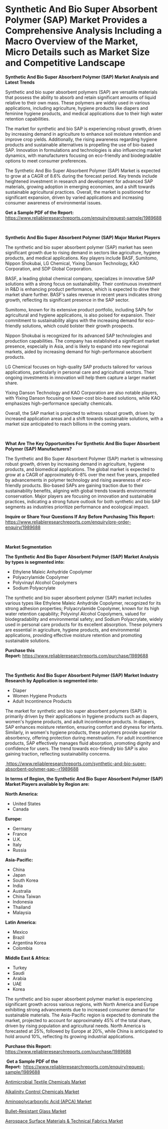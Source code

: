 <p><h1>Synthetic And Bio Super Absorbent Polymer (SAP) Market Provides a Comprehensive Analysis Including a Macro Overview of the Market, Micro Details such as Market Size and Competitive Landscape</h1></p><p><strong>Synthetic And Bio Super Absorbent Polymer (SAP) Market Analysis and Latest Trends</strong></p>
<p><p>Synthetic and bio super absorbent polymers (SAP) are versatile materials that possess the ability to absorb and retain significant amounts of liquid relative to their own mass. These polymers are widely used in various applications, including agriculture, hygiene products like diapers and feminine hygiene products, and medical applications due to their high water retention capabilities. </p><p>The market for synthetic and bio SAP is experiencing robust growth, driven by increasing demand in agriculture to enhance soil moisture retention and improve crop yields. Additionally, the rising awareness regarding hygiene products and sustainable alternatives is propelling the use of bio-based SAP. Innovation in formulations and technologies is also influencing market dynamics, with manufacturers focusing on eco-friendly and biodegradable options to meet consumer preferences.</p><p>The Synthetic And Bio Super Absorbent Polymer (SAP) Market is expected to grow at a CAGR of 8.6% during the forecast period. Key trends include heightened investment in research and development for advanced SAP materials, growing adoption in emerging economies, and a shift towards sustainable agricultural practices. Overall, the market is positioned for significant expansion, driven by varied applications and increasing consumer awareness of environmental issues.</p></p>
<p><strong>Get a Sample PDF of the Report:&nbsp;</strong> <a href="https://www.reliableresearchreports.com/enquiry/request-sample/1989688?utm_campaign=36&utm_medium=2&utm_source=Github&utm_content=ia&utm_term=04022025&utm_id=synthetic-and-bio-super-absorbent-polymer-sap">https://www.reliableresearchreports.com/enquiry/request-sample/1989688</a></p>
<p>&nbsp;</p>
<p><strong>Synthetic And Bio Super Absorbent Polymer (SAP) Major Market Players</strong></p>
<p><p>The synthetic and bio super absorbent polymer (SAP) market has seen significant growth due to rising demand in sectors like agriculture, hygiene products, and medical applications. Key players include BASF, Sumitomo, Nippon Shokubai, LG Chemical, Yixing Danson Technology, KAO Corporation, and SDP Global Corporation.</p><p>BASF, a leading global chemical company, specializes in innovative SAP solutions with a strong focus on sustainability. Their continuous investment in R&D is enhancing product performance, which is expected to drive their market share further. BASF's sales revenue in recent years indicates strong growth, reflecting its significant presence in the SAP sector.</p><p>Sumitomo, known for its extensive product portfolio, including SAPs for agricultural and hygiene applications, is also poised for expansion. Their commitment to sustainability aligns with the increasing demand for eco-friendly solutions, which could bolster their growth prospects.</p><p>Nippon Shokubai is recognized for its advanced SAP technologies and production capabilities. The company has established a significant market presence, especially in Asia, and is likely to expand into new regional markets, aided by increasing demand for high-performance absorbent products.</p><p>LG Chemical focuses on high-quality SAP products tailored for various applications, particularly in personal care and agricultural sectors. Their ongoing investments in innovation will help them capture a larger market share.</p><p>Yixing Danson Technology and KAO Corporation are also notable players, with Yixing Danson focusing on lower-cost bio-based solutions, while KAO emphasizes high-performance specialty chemicals. </p><p>Overall, the SAP market is projected to witness robust growth, driven by increased application areas and a shift towards sustainable solutions, with a market size anticipated to reach billions in the coming years.</p></p>
<p>&nbsp;</p>
<p><strong>What Are The Key Opportunities For Synthetic And Bio Super Absorbent Polymer (SAP) Manufacturers?</strong></p>
<p><p>The Synthetic and Bio Super Absorbent Polymer (SAP) market is witnessing robust growth, driven by increasing demand in agriculture, hygiene products, and biomedical applications. The global market is expected to grow at a CAGR of approximately 6-8% over the next five years, propelled by advancements in polymer technology and rising awareness of eco-friendly products. Bio-based SAPs are gaining traction due to their sustainability benefits, aligning with global trends towards environmental conservation. Major players are focusing on innovation and sustainable practices, indicating a strong future outlook for both synthetic and bio SAP segments as industries prioritize performance and ecological impact.</p></p>
<p><strong>Inquire or Share Your Questions If Any Before Purchasing This Report:</strong> <a href="https://www.reliableresearchreports.com/enquiry/pre-order-enquiry/1989688?utm_campaign=36&utm_medium=2&utm_source=Github&utm_content=ia&utm_term=04022025&utm_id=synthetic-and-bio-super-absorbent-polymer-sap">https://www.reliableresearchreports.com/enquiry/pre-order-enquiry/1989688</a></p>
<p>&nbsp;</p>
<p><strong>Market Segmentation</strong></p>
<p><strong>The Synthetic And Bio Super Absorbent Polymer (SAP) Market Analysis by types is segmented into:</strong></p>
<p><ul><li>Ethylene Maleic Anhydride Copolymer</li><li>Polyacrylamide Copolymer</li><li>Polyvinayl Alcohol Copolymers</li><li>Sodium Polyacrylate</li></ul></p>
<p><p>The synthetic and bio super absorbent polymer (SAP) market includes various types like Ethylene Maleic Anhydride Copolymer, recognized for its strong adhesion properties; Polyacrylamide Copolymer, known for its high water retention capability; Polyvinyl Alcohol Copolymers, valued for biodegradability and environmental safety; and Sodium Polyacrylate, widely used in personal care products for its excellent absorption. These polymers are essential in agriculture, hygiene products, and environmental applications, providing effective moisture retention and promoting sustainable solutions.</p></p>
<p><strong>Purchase this Report:&nbsp;</strong><a href="https://www.reliableresearchreports.com/purchase/1989688?utm_campaign=36&utm_medium=2&utm_source=Github&utm_content=ia&utm_term=04022025&utm_id=synthetic-and-bio-super-absorbent-polymer-sap">https://www.reliableresearchreports.com/purchase/1989688</a></p>
<p>&nbsp;</p>
<p><strong>The Synthetic And Bio Super Absorbent Polymer (SAP) Market Industry Research by Application is segmented into:</strong></p>
<p><ul><li>Diaper</li><li>Women Hygiene Products</li><li>Adult Incontinence Products</li></ul></p>
<p><p>The market for synthetic and bio super absorbent polymers (SAP) is primarily driven by their applications in hygiene products such as diapers, women's hygiene products, and adult incontinence products. In diapers, SAP enhances moisture retention, ensuring comfort and dryness for infants. Similarly, in women's hygiene products, these polymers provide superior absorbency, offering protection during menstruation. For adult incontinence products, SAP effectively manages fluid absorption, promoting dignity and confidence for users. The trend towards eco-friendly bio SAP is also gaining traction, reflecting sustainability concerns.</p></p>
<p><a href="https://www.reliableresearchreports.com/synthetic-and-bio-super-absorbent-polymer-sap--r1989688?utm_campaign=36&utm_medium=2&utm_source=Github&utm_content=ia&utm_term=04022025&utm_id=synthetic-and-bio-super-absorbent-polymer-sap">&nbsp;https://www.reliableresearchreports.com/synthetic-and-bio-super-absorbent-polymer-sap--r1989688</a></p>
<p><strong>In terms of Region, the Synthetic And Bio Super Absorbent Polymer (SAP) Market Players available by Region are:</strong></p>
<p>
    <p> <strong> North America: </strong>
        <ul>
            <li>United States</li>
            <li>Canada</li>
        </ul>
        </p> 
    <p> <strong> Europe: </strong>
        <ul>
            <li>Germany</li>
            <li>France</li>
            <li>U.K.</li>
            <li>Italy</li>
            <li>Russia</li>
        </ul>
        </p> 
    <p> <strong> Asia-Pacific: </strong>
        <ul>
            <li>China</li>
            <li>Japan</li>
            <li>South Korea</li>
            <li>India</li>
            <li>Australia</li>
            <li>China Taiwan</li>
            <li>Indonesia</li>
            <li>Thailand</li>
            <li>Malaysia</li>
        </ul>
        </p> 
    <p> <strong> Latin America: </strong>
        <ul>
            <li>Mexico</li>
            <li>Brazil</li>
            <li>Argentina Korea</li>
            <li>Colombia</li>
        </ul>
        </p> 
    <p> <strong> Middle East & Africa: </strong>
        <ul>
            <li>Turkey</li>
            <li>Saudi</li>
            <li>Arabia</li>
            <li>UAE</li>
            <li>Korea</li>
        </ul>
    </p>
    </p>
<p><p>The synthetic and bio super absorbent polymer market is experiencing significant growth across various regions, with North America and Europe exhibiting strong advancements due to increased consumer demand for sustainable materials. The Asia-Pacific region is expected to dominate the market, projected to account for approximately 45% of the total share, driven by rising population and agricultural needs. North America is forecasted at 25%, followed by Europe at 20%, while China is anticipated to hold around 10%, reflecting its growing industrial applications.</p></p>
<p><strong>Purchase this Report: </strong><a href="https://www.reliableresearchreports.com/purchase/1989688?utm_campaign=36&utm_medium=2&utm_source=Github&utm_content=ia&utm_term=04022025&utm_id=synthetic-and-bio-super-absorbent-polymer-sap">https://www.reliableresearchreports.com/purchase/1989688</a></p>
<p>&nbsp;<strong>Get a Sample PDF of the Report:&nbsp;&nbsp;</strong><a href="https://www.reliableresearchreports.com/enquiry/request-sample/1989688?utm_campaign=36&utm_medium=2&utm_source=Github&utm_content=ia&utm_term=04022025&utm_id=synthetic-and-bio-super-absorbent-polymer-sap">https://www.reliableresearchreports.com/enquiry/request-sample/1989688</a></p>
<p><strong></strong></p>
<p><p><a href="https://github.com/AngelaWalsh696/Market-Research-Report-List-1/blob/main/antimicrobial-textile-chemicals-market.md?utm_campaign=36&utm_medium=2&utm_source=Github&utm_content=ia&utm_term=04022025&utm_id=synthetic-and-bio-super-absorbent-polymer-sap">Antimicrobial Textile Chemicals Market</a></p><p><a href="https://github.com/cheryjhonson/Market-Research-Report-List-1/blob/main/alkalinity-control-chemicals-market.md?utm_campaign=36&utm_medium=2&utm_source=Github&utm_content=ia&utm_term=04022025&utm_id=synthetic-and-bio-super-absorbent-polymer-sap">Alkalinity Control Chemicals Market</a></p><p><a href="https://github.com/pelahotayabe/Market-Research-Report-List-1/blob/main/aminopolycarboxylic-acid-apca-market.md?utm_campaign=36&utm_medium=2&utm_source=Github&utm_content=ia&utm_term=04022025&utm_id=synthetic-and-bio-super-absorbent-polymer-sap">Aminopolycarboxylic Acid (APCA) Market</a></p><p><a href="https://github.com/raeezkenedz/Market-Research-Report-List-1/blob/main/bullet-resistant-glass-market.md?utm_campaign=36&utm_medium=2&utm_source=Github&utm_content=ia&utm_term=04022025&utm_id=synthetic-and-bio-super-absorbent-polymer-sap">Bullet-Resistant Glass Market</a></p><p><a href="https://github.com/dierdrecrichton210/Market-Research-Report-List-1/blob/main/aerospace-surface-materials-technical-fabrics-market.md?utm_campaign=36&utm_medium=2&utm_source=Github&utm_content=ia&utm_term=04022025&utm_id=synthetic-and-bio-super-absorbent-polymer-sap">Aerospace Surface Materials & Technical Fabrics Market</a></p></p>